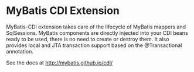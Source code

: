MyBatis CDI Extension
=====================

MyBatis-CDI extension takes care of the lifecycle of MyBatis mappers and SqlSessions. MyBatis components are directly injected into your CDI beans ready to be used, there is no need to create or destroy them. It also provides local and JTA transaction support based on the @Transactional annotation.

See the docs at http://mybatis.github.io/cdi/


